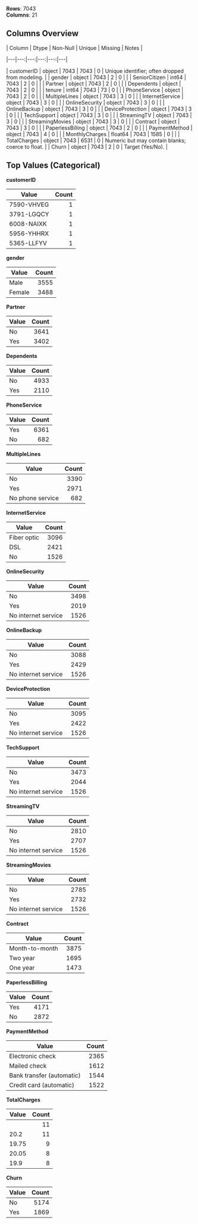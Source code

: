 **Rows**: 7043  
**Columns**: 21

## Columns Overview

| Column | Dtype | Non-Null | Unique | Missing | Notes |

|---|---:|---:|---:|---:|---|

| customerID | object | 7043 | 7043 | 0 | Unique identifier; often dropped from modeling. |
| gender | object | 7043 | 2 | 0 |  |
| SeniorCitizen | int64 | 7043 | 2 | 0 |  |
| Partner | object | 7043 | 2 | 0 |  |
| Dependents | object | 7043 | 2 | 0 |  |
| tenure | int64 | 7043 | 73 | 0 |  |
| PhoneService | object | 7043 | 2 | 0 |  |
| MultipleLines | object | 7043 | 3 | 0 |  |
| InternetService | object | 7043 | 3 | 0 |  |
| OnlineSecurity | object | 7043 | 3 | 0 |  |
| OnlineBackup | object | 7043 | 3 | 0 |  |
| DeviceProtection | object | 7043 | 3 | 0 |  |
| TechSupport | object | 7043 | 3 | 0 |  |
| StreamingTV | object | 7043 | 3 | 0 |  |
| StreamingMovies | object | 7043 | 3 | 0 |  |
| Contract | object | 7043 | 3 | 0 |  |
| PaperlessBilling | object | 7043 | 2 | 0 |  |
| PaymentMethod | object | 7043 | 4 | 0 |  |
| MonthlyCharges | float64 | 7043 | 1585 | 0 |  |
| TotalCharges | object | 7043 | 6531 | 0 | Numeric but may contain blanks; coerce to float. |
| Churn | object | 7043 | 2 | 0 | Target (Yes/No). |

## Top Values (Categorical)

**customerID**

| Value | Count |
|---|---:|
| 7590-VHVEG | 1 |
| 3791-LGQCY | 1 |
| 6008-NAIXK | 1 |
| 5956-YHHRX | 1 |
| 5365-LLFYV | 1 |

**gender**

| Value | Count |
|---|---:|
| Male | 3555 |
| Female | 3488 |

**Partner**

| Value | Count |
|---|---:|
| No | 3641 |
| Yes | 3402 |

**Dependents**

| Value | Count |
|---|---:|
| No | 4933 |
| Yes | 2110 |

**PhoneService**

| Value | Count |
|---|---:|
| Yes | 6361 |
| No | 682 |

**MultipleLines**

| Value | Count |
|---|---:|
| No | 3390 |
| Yes | 2971 |
| No phone service | 682 |

**InternetService**

| Value | Count |
|---|---:|
| Fiber optic | 3096 |
| DSL | 2421 |
| No | 1526 |

**OnlineSecurity**

| Value | Count |
|---|---:|
| No | 3498 |
| Yes | 2019 |
| No internet service | 1526 |

**OnlineBackup**

| Value | Count |
|---|---:|
| No | 3088 |
| Yes | 2429 |
| No internet service | 1526 |

**DeviceProtection**

| Value | Count |
|---|---:|
| No | 3095 |
| Yes | 2422 |
| No internet service | 1526 |

**TechSupport**

| Value | Count |
|---|---:|
| No | 3473 |
| Yes | 2044 |
| No internet service | 1526 |

**StreamingTV**

| Value | Count |
|---|---:|
| No | 2810 |
| Yes | 2707 |
| No internet service | 1526 |

**StreamingMovies**

| Value | Count |
|---|---:|
| No | 2785 |
| Yes | 2732 |
| No internet service | 1526 |

**Contract**

| Value | Count |
|---|---:|
| Month-to-month | 3875 |
| Two year | 1695 |
| One year | 1473 |

**PaperlessBilling**

| Value | Count |
|---|---:|
| Yes | 4171 |
| No | 2872 |

**PaymentMethod**

| Value | Count |
|---|---:|
| Electronic check | 2365 |
| Mailed check | 1612 |
| Bank transfer (automatic) | 1544 |
| Credit card (automatic) | 1522 |

**TotalCharges**

| Value | Count |
|---|---:|
|   | 11 |
| 20.2 | 11 |
| 19.75 | 9 |
| 20.05 | 8 |
| 19.9 | 8 |

**Churn**

| Value | Count |
|---|---:|
| No | 5174 |
| Yes | 1869 |
